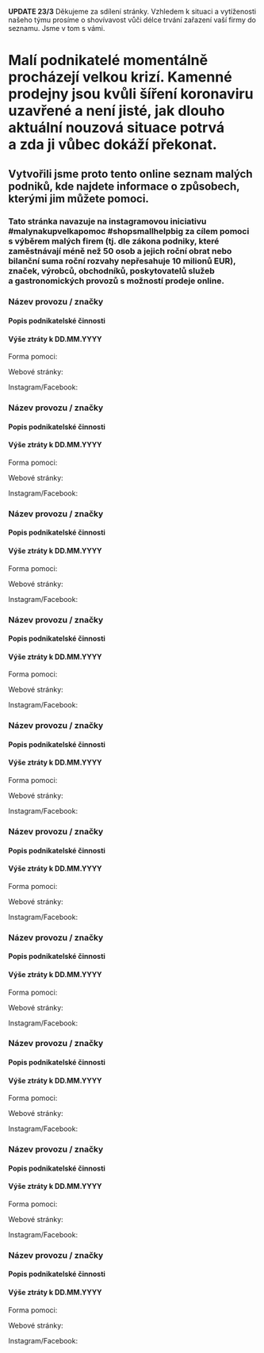 **UPDATE 23/3** Děkujeme za sdílení stránky. Vzhledem k situaci a vytíženosti našeho týmu prosíme o shovívavost vůči délce trvání zařazení vaší firmy do seznamu. Jsme v tom s vámi.

# Malí podnikatelé momentálně procházejí velkou krizí. Kamenné prodejny jsou kvůli šíření koronaviru uzavřené a není jisté, jak dlouho aktuální nouzová situace potrvá a zda ji vůbec dokáží překonat.

## Vytvořili jsme proto tento online seznam malých podniků, kde najdete informace o způsobech, kterými jim můžete pomoci.

### Tato stránka navazuje na instagramovou iniciativu #malynakupvelkapomoc #shopsmallhelpbig za cílem pomoci s výběrem malých firem (tj. dle zákona podniky, které zaměstnávají méně než 50 osob a jejich roční obrat nebo bilanční suma roční rozvahy nepřesahuje 10 milionů EUR), značek, výrobců, obchodníků, poskytovatelů služeb a gastronomických provozů s možností prodeje online.

### Název provozu / značky
#### Popis podnikatelské činnosti
#### Výše ztráty k DD.MM.YYYY

Forma pomoci: 

Webové stránky: []()

Instagram/Facebook: []()

### Název provozu / značky
#### Popis podnikatelské činnosti
#### Výše ztráty k DD.MM.YYYY

Forma pomoci: 

Webové stránky: []()

Instagram/Facebook: []()

### Název provozu / značky
#### Popis podnikatelské činnosti
#### Výše ztráty k DD.MM.YYYY

Forma pomoci: 

Webové stránky: []()

Instagram/Facebook: []()

### Název provozu / značky
#### Popis podnikatelské činnosti
#### Výše ztráty k DD.MM.YYYY

Forma pomoci: 

Webové stránky: []()

Instagram/Facebook: []()

### Název provozu / značky
#### Popis podnikatelské činnosti
#### Výše ztráty k DD.MM.YYYY

Forma pomoci: 

Webové stránky: []()

Instagram/Facebook: []()

### Název provozu / značky
#### Popis podnikatelské činnosti
#### Výše ztráty k DD.MM.YYYY

Forma pomoci: 

Webové stránky: []()

Instagram/Facebook: []()

### Název provozu / značky
#### Popis podnikatelské činnosti
#### Výše ztráty k DD.MM.YYYY

Forma pomoci: 

Webové stránky: []()

Instagram/Facebook: []()

### Název provozu / značky
#### Popis podnikatelské činnosti
#### Výše ztráty k DD.MM.YYYY

Forma pomoci: 

Webové stránky: []()

Instagram/Facebook: []()

### Název provozu / značky
#### Popis podnikatelské činnosti
#### Výše ztráty k DD.MM.YYYY

Forma pomoci: 

Webové stránky: []()

Instagram/Facebook: []()

### Název provozu / značky
#### Popis podnikatelské činnosti
#### Výše ztráty k DD.MM.YYYY

Forma pomoci: 

Webové stránky: []()

Instagram/Facebook: []()
